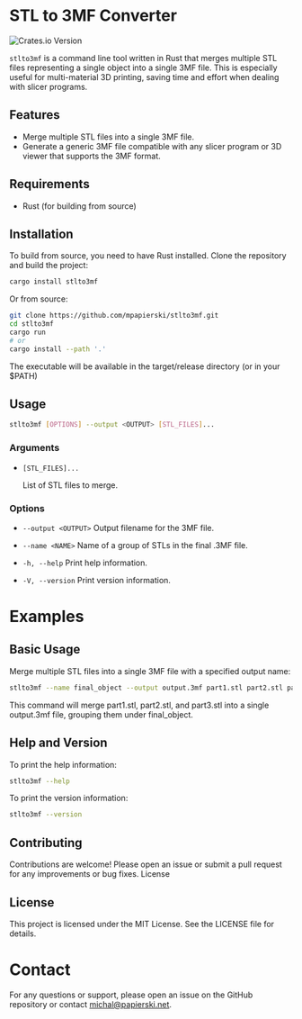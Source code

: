# STL to 3MF Converter

![Crates.io Version](https://img.shields.io/crates/v/stlto3mf)

`stlto3mf` is a command line tool written in Rust that merges multiple STL files representing a single object into a single 3MF file. This is especially useful for multi-material 3D printing, saving time and effort when dealing with slicer programs.

## Features

- Merge multiple STL files into a single 3MF file.
- Generate a generic 3MF file compatible with any slicer program or 3D viewer that supports the 3MF format.

## Requirements

- Rust (for building from source)

## Installation

To build from source, you need to have Rust installed. Clone the repository and build the project:

```sh
cargo install stlto3mf
```

Or from source:

```sh
git clone https://github.com/mpapierski/stlto3mf.git
cd stlto3mf
cargo run
# or
cargo install --path '.'
```

The executable will be available in the target/release directory (or in your $PATH)

## Usage

```sh
stlto3mf [OPTIONS] --output <OUTPUT> [STL_FILES]...
```

### Arguments

- `[STL_FILES]...`

  List of STL files to merge.

### Options

* `--output <OUTPUT>`
  Output filename for the 3MF file.

* `--name <NAME>`
  Name of a group of STLs in the final .3MF file.

* `-h, --help`
 Print help information.

* `-V, --version`
 Print version information.

# Examples

## Basic Usage

Merge multiple STL files into a single 3MF file with a specified output name:

```sh
stlto3mf --name final_object --output output.3mf part1.stl part2.stl part3.stl
```

This command will merge part1.stl, part2.stl, and part3.stl into a single output.3mf file, grouping them under final_object.

## Help and Version

To print the help information:

```sh
stlto3mf --help
```

To print the version information:

```sh
stlto3mf --version
```

## Contributing

Contributions are welcome! Please open an issue or submit a pull request for any improvements or bug fixes.
License

## License

This project is licensed under the MIT License. See the LICENSE file for details.

# Contact

For any questions or support, please open an issue on the GitHub repository or contact [michal@papierski.net](michal@papierski.net).
